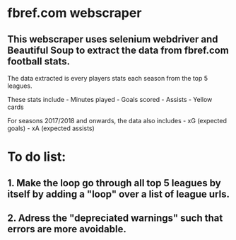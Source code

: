 # fbref.com webscraper


## This webscraper uses selenium webdriver and Beautiful Soup to extract the data from fbref.com football stats.

The data extracted is every players stats each season from the top 5 leagues.

These stats include
    - Minutes played
    - Goals scored
    - Assists
    - Yellow cards


For seasons 2017/2018 and onwards, the data also includes
    - xG (expected goals)
    - xA (expected assists)



# To do list:

## 1. Make the loop go through all top 5 leagues by itself by adding a "loop" over a list of league urls. 

## 2. Adress the "depreciated warnings" such that errors are more avoidable.
	